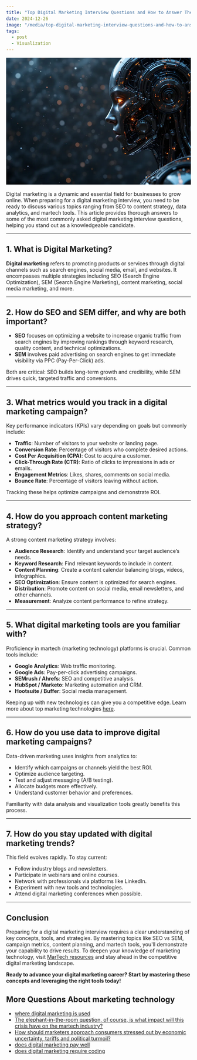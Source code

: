 ```yaml
---
title: "Top Digital Marketing Interview Questions and How to Answer Them"
date: 2024-12-26
image: "/media/top-digital-marketing-interview-questions-and-how-to-answer-them.webp"
tags:
  - post
  - Visualization
---
```


![Top Digital Marketing Interview Questions and How to Answer Them](/media/top-digital-marketing-interview-questions-and-how-to-answer-them.webp)

Digital marketing is a dynamic and essential field for businesses to grow online. When preparing for a digital marketing interview, you need to be ready to discuss various topics ranging from SEO to content strategy, data analytics, and martech tools. This article provides thorough answers to some of the most commonly asked digital marketing interview questions, helping you stand out as a knowledgeable candidate.

---

## 1. What is Digital Marketing?

**Digital marketing** refers to promoting products or services through digital channels such as search engines, social media, email, and websites. It encompasses multiple strategies including SEO (Search Engine Optimization), SEM (Search Engine Marketing), content marketing, social media marketing, and more.

---

## 2. How do SEO and SEM differ, and why are both important?

- **SEO** focuses on optimizing a website to increase organic traffic from search engines by improving rankings through keyword research, quality content, and technical optimizations.
- **SEM** involves paid advertising on search engines to get immediate visibility via PPC (Pay-Per-Click) ads.

Both are critical: SEO builds long-term growth and credibility, while SEM drives quick, targeted traffic and conversions.

---

## 3. What metrics would you track in a digital marketing campaign?

Key performance indicators (KPIs) vary depending on goals but commonly include:

- **Traffic**: Number of visitors to your website or landing page.
- **Conversion Rate**: Percentage of visitors who complete desired actions.
- **Cost Per Acquisition (CPA)**: Cost to acquire a customer.
- **Click-Through Rate (CTR)**: Ratio of clicks to impressions in ads or emails.
- **Engagement Metrics**: Likes, shares, comments on social media.
- **Bounce Rate**: Percentage of visitors leaving without action.

Tracking these helps optimize campaigns and demonstrate ROI.

---

## 4. How do you approach content marketing strategy?

A strong content marketing strategy involves:

- **Audience Research**: Identify and understand your target audience’s needs.
- **Keyword Research**: Find relevant keywords to include in content.
- **Content Planning**: Create a content calendar balancing blogs, videos, infographics.
- **SEO Optimization**: Ensure content is optimized for search engines.
- **Distribution**: Promote content on social media, email newsletters, and other channels.
- **Measurement**: Analyze content performance to refine strategy.

---

## 5. What digital marketing tools are you familiar with?

Proficiency in martech (marketing technology) platforms is crucial. Common tools include:

- **Google Analytics**: Web traffic monitoring.
- **Google Ads**: Pay-per-click advertising campaigns.
- **SEMrush / Ahrefs**: SEO and competitive analysis.
- **HubSpot / Marketo**: Marketing automation and CRM.
- **Hootsuite / Buffer**: Social media management.

Keeping up with new technologies can give you a competitive edge. Learn more about top marketing technologies [here](https://marketer.it.com/posts/martech).

---

## 6. How do you use data to improve digital marketing campaigns?

Data-driven marketing uses insights from analytics to:

- Identify which campaigns or channels yield the best ROI.
- Optimize audience targeting.
- Test and adjust messaging (A/B testing).
- Allocate budgets more effectively.
- Understand customer behavior and preferences.

Familiarity with data analysis and visualization tools greatly benefits this process.

---

## 7. How do you stay updated with digital marketing trends?

This field evolves rapidly. To stay current:

- Follow industry blogs and newsletters.
- Participate in webinars and online courses.
- Network with professionals via platforms like LinkedIn.
- Experiment with new tools and technologies.
- Attend digital marketing conferences when possible.

---

## Conclusion

Preparing for a digital marketing interview requires a clear understanding of key concepts, tools, and strategies. By mastering topics like SEO vs SEM, campaign metrics, content planning, and martech tools, you'll demonstrate your capability to drive results. To deepen your knowledge of marketing technology, visit [MarTech resources](https://marketer.it.com/posts/martech) and stay ahead in the competitive digital marketing landscape.

**Ready to advance your digital marketing career? Start by mastering these concepts and leveraging the right tools today!**

## More Questions About marketing technology

- [where digital marketing is used](/posts/where-digital-marketing-is-used)
- [The elephant-in-the-room question, of course, is what impact will this crisis have on the martech industry?](/posts/the-elephant-in-the-room-question-of-course-is-wha)
- [How should marketers approach consumers stressed out by economic uncertainty, tariffs and political turmoil?](/posts/how-should-marketers-approach-consumers-stressed-o)
- [does digital marketing pay well](/posts/does-digital-marketing-pay-well)
- [does digital marketing require coding](/posts/does-digital-marketing-require-coding)

